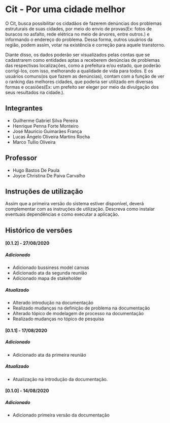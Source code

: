 # Cit - Por uma cidade melhor

<p>   O Cit, busca possibilitar os cidadãos de fazerem denúncias dos problemas estruturais de suas cidades, por meio do envio de provas(Ex: fotos de buracos no asfalto, rede elétrica no meio de árvores, entre outros.) e informando o endereço do problema. Dessa forma, outros usuários da região, podem assim, votar na existência e correção para aquele transtorno.</p>
<p>   Diante disso, os dados poderão ser visualizados pelas contas que se cadastrarem como entidades aptas a receberem denúncias de problemas das respectivas localizações, como a prefeitura e/ou estado, que poderão corrigi-los, com isso, melhorando a qualidade de vida para todos. E os usuários comuns(os que fazem as denúncias), contam com a função de ver o ranking das melhores cidades, que poderia ser utilizado em diversas formas e ocasiões(Ex: um prefeito ser eleger por meio da divulgação dos seus resultados na cidade.).</p>

## Integrantes

* Guilherme Gabriel Silva Pereira
* Henrique Penna Forte Monteiro
* José Maurício Guimarães França
* Lucas Ângelo Oliveira Martins Rocha
* Marco Tullio Oliveira

## Professor

* Hugo Bastos De Paula
* Joyce Christina De Paiva Carvalho

## Instruções de utilização

Assim que a primeira versão do sistema estiver disponível, deverá complementar com as instruções de utilização. Descreva como instalar eventuais dependências e como executar a aplicação.

## Histórico de versões
#### [0.1.2] - 27/08/2020
##### Adicionado
* Adicionado bussiness model canvas
* Adicionado ata da segunda reunião
* Adicionado mapa de stakeholder
##### Atualizado
* Alterado introdução na documentação
* Realizado mudanças na definição de problema na documentação
* Alterado tópico de modelagem de processo na documentação
* Realizado mudanças no tópico de pesquisa
    
#### [0.1.1] - 17/08/2020
##### Adicionado
* Adicionado ata da primeira reunião
##### Atualizado
* Atualização na introdução da documentação.

#### [0.1.0] - 14/08/2020
##### Adicionado
* Adicionado primeira versão da documentação


